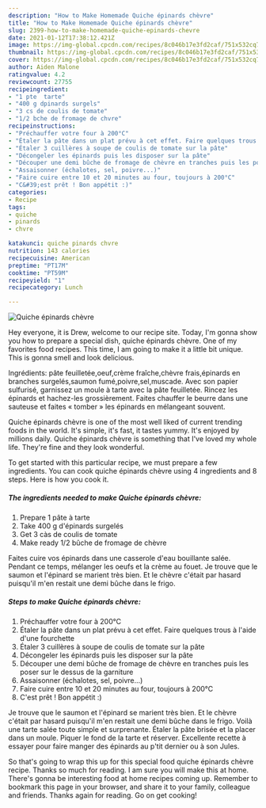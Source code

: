 ```yaml
---
description: "How to Make Homemade Quiche épinards chèvre"
title: "How to Make Homemade Quiche épinards chèvre"
slug: 2399-how-to-make-homemade-quiche-epinards-chevre
date: 2021-01-12T17:38:12.421Z
image: https://img-global.cpcdn.com/recipes/8c046b17e3fd2caf/751x532cq70/quiche-epinards-chevre-photo-principale-de-la-recette.jpg
thumbnail: https://img-global.cpcdn.com/recipes/8c046b17e3fd2caf/751x532cq70/quiche-epinards-chevre-photo-principale-de-la-recette.jpg
cover: https://img-global.cpcdn.com/recipes/8c046b17e3fd2caf/751x532cq70/quiche-epinards-chevre-photo-principale-de-la-recette.jpg
author: Aiden Malone
ratingvalue: 4.2
reviewcount: 27755
recipeingredient:
- "1 pte  tarte"
- "400 g dpinards surgels"
- "3 cs de coulis de tomate"
- "1/2 bche de fromage de chvre"
recipeinstructions:
- "Préchauffer votre four à 200°C"
- "Étaler la pâte dans un plat prévu à cet effet. Faire quelques trous à l&#39;aide d&#39;une fourchette"
- "Étaler 3 cuillères à soupe de coulis de tomate sur la pâte"
- "Décongeler les épinards puis les disposer sur la pâte"
- "Découper une demi bûche de fromage de chèvre en tranches puis les poser sur le dessus de la garniture"
- "Assaisonner (échalotes, sel, poivre...)"
- "Faire cuire entre 10 et 20 minutes au four, toujours à 200°C"
- "C&#39;est prêt ! Bon appétit :)"
categories:
- Recipe
tags:
- quiche
- pinards
- chvre

katakunci: quiche pinards chvre 
nutrition: 143 calories
recipecuisine: American
preptime: "PT17M"
cooktime: "PT59M"
recipeyield: "1"
recipecategory: Lunch

---
```



![Quiche épinards chèvre](https://img-global.cpcdn.com/recipes/8c046b17e3fd2caf/751x532cq70/quiche-epinards-chevre-photo-principale-de-la-recette.jpg)

Hey everyone, it is Drew, welcome to our recipe site. Today, I'm gonna show you how to prepare a special dish, quiche épinards chèvre. One of my favorites food recipes. This time, I am going to make it a little bit unique. This is gonna smell and look delicious.

Ingrédients: pâte feuilletée,oeuf,crème fraîche,chèvre frais,épinards en branches surgelés,saumon fumé,poivre,sel,muscade. Avec son papier sulfurisé, garnissez un moule à tarte avec la pâte feuilletée. Rincez les épinards et hachez-les grossièrement. Faites chauffer le beurre dans une sauteuse et faites « tomber » les épinards en mélangeant souvent.

Quiche épinards chèvre is one of the most well liked of current trending foods in the world. It's simple, it's fast, it tastes yummy. It's enjoyed by millions daily. Quiche épinards chèvre is something that I've loved my whole life. They're fine and they look wonderful.


To get started with this particular recipe, we must prepare a few ingredients. You can cook quiche épinards chèvre using 4 ingredients and 8 steps. Here is how you cook it.

<!--inarticleads1-->

##### The ingredients needed to make Quiche épinards chèvre:

1. Prepare 1 pâte à tarte
1. Take 400 g d&#39;épinards surgelés
1. Get 3 càs de coulis de tomate
1. Make ready 1/2 bûche de fromage de chèvre


Faites cuire vos épinards dans une casserole d&#39;eau bouillante salée. Pendant ce temps, mélanger les oeufs et la crème au fouet. Je trouve que le saumon et l&#39;épinard se marient très bien. Et le chèvre c&#39;était par hasard puisqu&#39;il m&#39;en restait une demi bûche dans le frigo. 

<!--inarticleads2-->

##### Steps to make Quiche épinards chèvre:

1. Préchauffer votre four à 200°C
1. Étaler la pâte dans un plat prévu à cet effet. Faire quelques trous à l&#39;aide d&#39;une fourchette
1. Étaler 3 cuillères à soupe de coulis de tomate sur la pâte
1. Décongeler les épinards puis les disposer sur la pâte
1. Découper une demi bûche de fromage de chèvre en tranches puis les poser sur le dessus de la garniture
1. Assaisonner (échalotes, sel, poivre...)
1. Faire cuire entre 10 et 20 minutes au four, toujours à 200°C
1. C&#39;est prêt ! Bon appétit :)


Je trouve que le saumon et l&#39;épinard se marient très bien. Et le chèvre c&#39;était par hasard puisqu&#39;il m&#39;en restait une demi bûche dans le frigo. Voilà une tarte salée toute simple et surprenante. Étaler la pâte brisée et la placer dans un moule. Piquer le fond de la tarte et réserver. Excellente recette à essayer pour faire manger des épinards au p&#39;tit dernier ou à son Jules. 

So that's going to wrap this up for this special food quiche épinards chèvre recipe. Thanks so much for reading. I am sure you will make this at home. There's gonna be interesting food at home recipes coming up. Remember to bookmark this page in your browser, and share it to your family, colleague and friends. Thanks again for reading. Go on get cooking!
